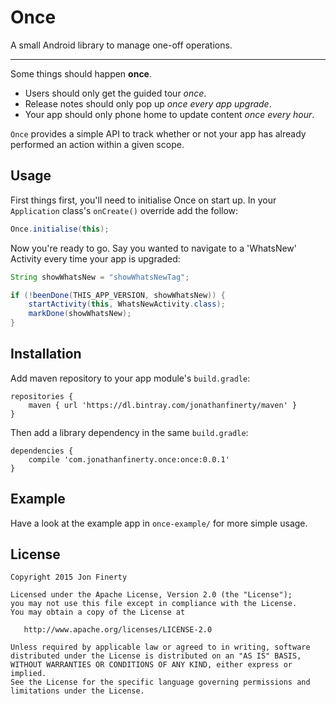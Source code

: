 # Once
A small Android library to manage one-off operations.

----

Some things should happen **once**.
* Users should only get the guided tour _once_. 
* Release notes should only pop up _once every app upgrade_. 
* Your app should only phone home to update content _once every hour_.

`Once` provides a simple API to track whether or not your app has already performed an action within a given scope.

## Usage

First things first, you'll need to initialise Once on start up. In your `Application` class's `onCreate()` override add the follow:

```java
Once.initialise(this);
```

Now you're ready to go. Say you wanted to navigate to a 'WhatsNew' Activity every time your app is upgraded:

```java
String showWhatsNew = "showWhatsNewTag";

if (!beenDone(THIS_APP_VERSION, showWhatsNew)) {
    startActivity(this, WhatsNewActivity.class);
    markDone(showWhatsNew);
}
```

## Installation

Add maven repository to your app module's `build.gradle`:

```
repositories {
    maven { url 'https://dl.bintray.com/jonathanfinerty/maven' }
}
```

Then add a library dependency in the same `build.gradle`:

```
dependencies {
    compile 'com.jonathanfinerty.once:once:0.0.1'
}
```

## Example

Have a look at the example app in `once-example/` for more simple usage.

## License

```
Copyright 2015 Jon Finerty

Licensed under the Apache License, Version 2.0 (the "License");
you may not use this file except in compliance with the License.
You may obtain a copy of the License at

   http://www.apache.org/licenses/LICENSE-2.0

Unless required by applicable law or agreed to in writing, software
distributed under the License is distributed on an "AS IS" BASIS,
WITHOUT WARRANTIES OR CONDITIONS OF ANY KIND, either express or implied.
See the License for the specific language governing permissions and
limitations under the License.
```